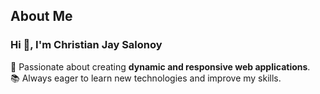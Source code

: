 ## About Me  
### Hi 👋, I'm Christian Jay Salonoy
🚀 Passionate about creating **dynamic and responsive web applications**.  
📚 Always eager to learn new technologies and improve my skills.  


